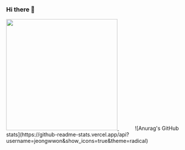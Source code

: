 ### Hi there 👋
<a href="https://github.com/jeongwwon/github-readme-stats">
  <img src="https://github-readme-stats.vercel.app/api/top-langs/?username=jeongwwon&layout=compact" height="300px">
</a>&nbsp;&nbsp;&nbsp;&nbsp;&nbsp;&nbsp;&nbsp;&nbsp;&nbsp;&nbsp;     ![Anurag's GitHub stats](https://github-readme-stats.vercel.app/api?username=jeongwwon&show_icons=true&theme=radical)



<!--
**jeongwwon/jeongwwon** is a ✨ _special_ ✨ repository because its `README.md` (this file) appears on your GitHub profile.

Here are some ideas to get you started:

- 🔭 I’m currently working on ...
- 🌱 I’m currently learning ...
- 👯 I’m looking to collaborate on ...
- 🤔 I’m looking for help with ...
- 💬 Ask me about ...
- 📫 How to reach me: ...
- 😄 Pronouns: ...
- ⚡ Fun fact: ...
-->
